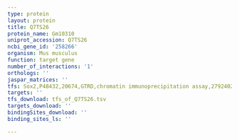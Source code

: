 ```yaml
---
type: protein
layout: protein
title: Q7TS26
protein_name: Gm10310
uniprot_accession: Q7TS26
ncbi_gene_id: '258266'
organism: Mus musculus
function: target gene
number_of_interactions: '1'
orthologs: ''
jaspar_matrices: ''
tfs: Sox2,P48432,20674,GTRD,chromatin immunoprecipitation assay,27924024%5Buid%5D,No
targets: ''
tfs_download: tfs_of_Q7TS26.tsv
targets_download: ''
bindingSites_download: ''
binding_sites_ls: ''

---
```


